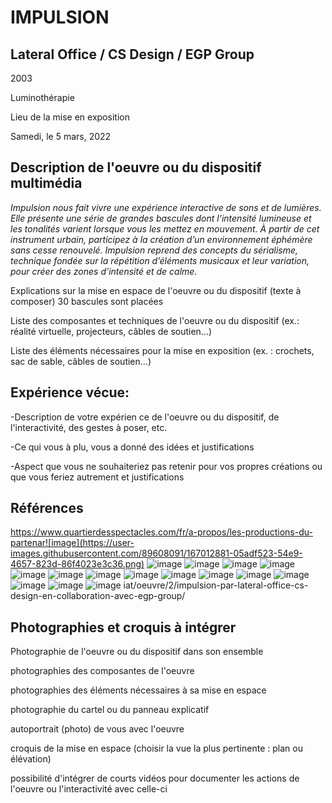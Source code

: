 # IMPULSION

## Lateral Office / CS Design / EGP Group

2003

Luminothérapie

Lieu de la mise en exposition

Samedi, le 5 mars, 2022

## Description de l'oeuvre ou du dispositif multimédia
_Impulsion nous fait vivre une expérience interactive de sons et de lumières. Elle présente une série de grandes bascules dont l’intensité lumineuse et les tonalités varient lorsque vous les mettez en mouvement. À partir de cet instrument urbain, participez à la création d’un environnement éphémère sans cesse renouvelé. Impulsion reprend des concepts du sérialisme, technique fondée sur la répétition d’éléments musicaux et leur variation, pour créer des zones d’intensité et de calme._

Explications sur la mise en espace de l'oeuvre ou du dispositif (texte à composer)
30 bascules sont placées 

Liste des composantes et techniques de l'oeuvre ou du dispositif (ex.: réalité virtuelle, projecteurs, câbles de soutien...)

Liste des éléments nécessaires pour la mise en exposition (ex. : crochets, sac de sable, câbles de soutien...)

## Expérience vécue:
-Description de votre expérien ce de l'oeuvre ou du dispositif, de l'interactivité, des gestes à poser, etc.

-Ce qui vous à plu, vous a donné des idées et justifications

-Aspect que vous ne souhaiteriez pas retenir pour vos propres créations ou que vous feriez autrement et justifications

## Références
https://www.quartierdesspectacles.com/fr/a-propos/les-productions-du-partenar![image](https://user-images.githubusercontent.com/89608091/167012881-05adf523-54e9-4657-823d-86f4023e3c36.png)
![image](https://user-images.githubusercontent.com/89608091/167012880-5381c523-c86f-49c2-ae65-595b294f6eb4.png)
![image](https://user-images.githubusercontent.com/89608091/167012882-a39d098f-ad05-49f9-b915-b83bd314511a.png)
![image](https://user-images.githubusercontent.com/89608091/167012883-b0edf9d0-5d10-4027-907e-4be1fb030d90.png)
![image](https://user-images.githubusercontent.com/89608091/167012884-0fce07ba-5563-4c67-953a-bb9f0e3fef82.png)
![image](https://user-images.githubusercontent.com/89608091/167012885-86ea98a7-dc9c-4522-91b5-d825f95964ee.png)
![image](https://user-images.githubusercontent.com/89608091/167012890-00bbb934-0478-4804-b566-c22595323141.png)
![image](https://user-images.githubusercontent.com/89608091/167012887-e7e9891d-2ddb-4c44-919d-d43ef20e1861.png)
![image](https://user-images.githubusercontent.com/89608091/167012891-658a7ce7-f196-48c6-a101-f150ac940594.png)
![image](https://user-images.githubusercontent.com/89608091/167012893-b148d67e-0609-46dd-9933-a4612032102e.png)
![image](https://user-images.githubusercontent.com/89608091/167012896-408e3f4d-7193-4c61-be64-0c7a5c888dc7.png)
![image](https://user-images.githubusercontent.com/89608091/167012898-935b9b2a-6041-4990-88b0-96da5db3b951.png)
![image](https://user-images.githubusercontent.com/89608091/167012900-3b778773-96a9-4a38-a956-2419428aa5ac.png)
![image](https://user-images.githubusercontent.com/89608091/167012901-19718d26-f8dc-4d9b-b742-84745fcb3b3c.png)
![image](https://user-images.githubusercontent.com/89608091/167012903-8877280c-cd07-4d6a-8b7a-2846a33c2dc8.png)
![image](https://user-images.githubusercontent.com/89608091/167012904-a62af783-3316-4ddd-99d9-23d9f7a20146.png)
iat/oeuvre/2/impulsion-par-lateral-office-cs-design-en-collaboration-avec-egp-group/

## Photographies et croquis à intégrer
Photographie de l'oeuvre ou du dispositif dans son ensemble

photographies des composantes de l'oeuvre

photographies des éléments nécessaires à sa mise en espace

photographie du cartel ou du panneau explicatif

autoportrait (photo) de vous avec l'oeuvre

croquis de la mise en espace (choisir la vue la plus pertinente : plan ou élévation)

possibilité d'intégrer de courts vidéos pour documenter les actions de l'oeuvre ou l'interactivité avec celle-ci
